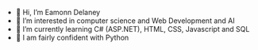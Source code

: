 - 👋 Hi, I’m Eamonn Delaney
- 👀 I’m interested in computer science and Web Development and AI
- 🌱 I’m currently learning C# (ASP.NET), HTML, CSS, Javascript and SQL
- 👀 I am fairly confident with Python
<!---
- 💞️ I’m looking to collaborate on ...
- 📫 How to reach me ...
--->

<!---
eamonnd1/eamonnd1 is a ✨ special ✨ repository because its `README.md` (this file) appears on your GitHub profile.
You can click the Preview link to take a look at your changes.
--->
